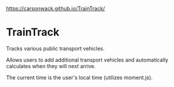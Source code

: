 https://carsonwack.github.io/TrainTrack/


# TrainTrack
Tracks various public transport vehicles.

Allows users to add additional transport vehicles and automatically calculates when they will next arrive.

The current time is the user's local time (utilizes moment.js).
